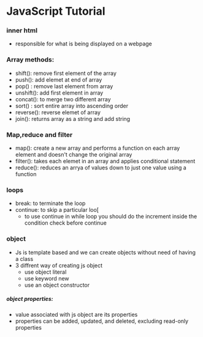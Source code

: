 # JavaScript Tutorial

### inner html

- responsible for what is being displayed on a webpage

### Array methods:

- shift(): remove first element of the array
- push(): add elemet at end of array
- pop() : remove last element from array
- unshift(): add first element in array
- concat(): to merge two different array
- sort() : sort entire array into ascending order
- reverse(): reverse elemet of array
- join(): returns array as a string and add string

### Map,reduce and filter

- map(): create a new array and performs a function on each array element and doesn't change the original array
- filter(): takes each elemet in an array and applies conditional statement
- reduce(): reduces an arrya of values down to just one value using a function

### loops

- break: to terminate the loop
- continue: to skip a particular loo[
  - to use continue in while loop you should do the increment inside the condition check before continue

### object

- Js is template based and we can create objects without need of having a class
- 3 diffrent way of creating js object
  - use object literal
  - use keyword new
  - use an object constructor

##### object properties:

- value associated with js object are its properties
- properties can be added, updated, and deleted, excluding read-only properties

